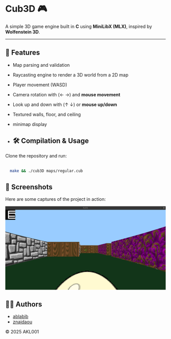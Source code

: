 # Cub3D 🎮

A simple 3D game engine built in **C** using **MiniLibX (MLX)**, inspired by **Wolfenstein 3D**.  

---

## 🚀 Features
- Map parsing and validation
- Raycasting engine to render a 3D world from a 2D map
- Player movement (WASD)  
- Camera rotation with (← →) and **mouse movement**  
- Look up and down with (↑ ↓) or **mouse up/down** 
- Textured walls, floor, and ceiling
- minimap display

- ## 🛠️ Compilation & Usage

Clone the repository and run:

```bash

  make && ./cub3D maps/regular.cub
```
## 📸 Screenshots

Here are some captures of the project in action:

<p align="center">
  <img src="./images/bida.png" alt="Gameplay Screenshot" width="600"/>
</p>

## 👨‍💻 Authors
- [ablabib](https://github.com/AKL001)  
- [znajdaou](https://github.com/ilorez)  

© 2025 AKL001
